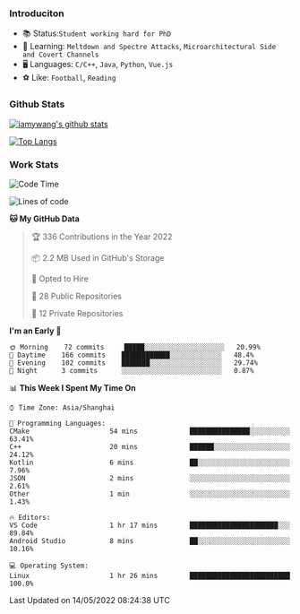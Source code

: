 ### Introduciton

- 📚 Status:`Student working hard for PhD`
- 🔎 Learning: `Meltdown and Spectre Attacks`, `Microarchitectural Side and Covert Channels`
- 🖥️ Languages: `C/C++`, `Java`, `Python`, `Vue.js`
- ⚽ Like: `Football`, `Reading`

### Github Stats

[![iamywang's github stats](https://github-readme-stats.vercel.app/api?username=iamywang&count_private=true&show_icons=true)]()

[![Top Langs](https://github-readme-stats.vercel.app/api/top-langs/?username=iamywang&layout=compact)]()

### Work Stats

<!--START_SECTION:waka-->
![Code Time](http://img.shields.io/badge/Code%20Time-309%20hrs%2020%20mins-blue)

![Lines of code](https://img.shields.io/badge/From%20Hello%20World%20I%27ve%20Written--40%20Thousand%20lines%20of%20code-blue)

**🐱 My GitHub Data** 

> 🏆 336 Contributions in the Year 2022
 > 
> 📦 2.2 MB Used in GitHub's Storage 
 > 
> 💼 Opted to Hire
 > 
> 📜 28 Public Repositories 
 > 
> 🔑 12 Private Repositories  
 > 
**I'm an Early 🐤** 

```text
🌞 Morning    72 commits     █████░░░░░░░░░░░░░░░░░░░░   20.99% 
🌆 Daytime    166 commits    ████████████░░░░░░░░░░░░░   48.4% 
🌃 Evening    102 commits    ███████░░░░░░░░░░░░░░░░░░   29.74% 
🌙 Night      3 commits      ░░░░░░░░░░░░░░░░░░░░░░░░░   0.87%

```


📊 **This Week I Spent My Time On** 

```text
⌚︎ Time Zone: Asia/Shanghai

💬 Programming Languages: 
CMake                    54 mins             ███████████████░░░░░░░░░░   63.41% 
C++                      20 mins             ██████░░░░░░░░░░░░░░░░░░░   24.12% 
Kotlin                   6 mins              ██░░░░░░░░░░░░░░░░░░░░░░░   7.96% 
JSON                     2 mins              ░░░░░░░░░░░░░░░░░░░░░░░░░   2.61% 
Other                    1 min               ░░░░░░░░░░░░░░░░░░░░░░░░░   1.43%

🔥 Editors: 
VS Code                  1 hr 17 mins        ██████████████████████░░░   89.84% 
Android Studio           8 mins              ██░░░░░░░░░░░░░░░░░░░░░░░   10.16%

💻 Operating System: 
Linux                    1 hr 26 mins        █████████████████████████   100.0%

```


 Last Updated on 14/05/2022 08:24:38 UTC
<!--END_SECTION:waka-->
